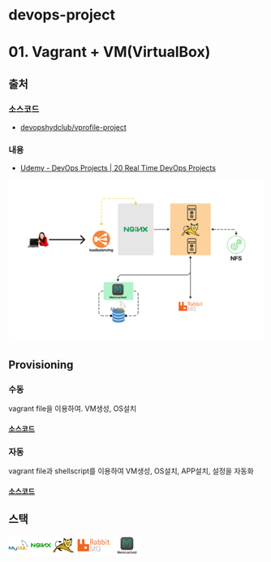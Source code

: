# devops-project

# 01. Vagrant + VM(VirtualBox)

## 출처

### 소스코드

- [devopshydclub/vprofile-project](https://github.com/devopshydclub/vprofile-project)

### 내용

- [Udemy - DevOps Projects | 20 Real Time DevOps Projects](https://www.udemy.com/course/devopsprojects/)

![이미지](img/01.vagrant+virtualbox.jpg)

## Provisioning

### 수동

vagrant file을 이용하여. VM생성, OS설치

#### [소스코드](<01.Vagrant+VM(VirtualBox)/Manual_Provisioning>)

### 자동

vagrant file과 shellscript를 이용하여 VM생성, OS설치, APP설치, 설정을 자동화

#### [소스코드](<01.Vagrant+VM(VirtualBox)/Automated_Provisioning>)

## 스택

<p align="left">
  <img src="https://raw.githubusercontent.com/devicons/devicon/master/icons/mysql/mysql-original-wordmark.svg" alt="mysql" width="40" height="40"/>
  <img src="https://raw.githubusercontent.com/devicons/devicon/master/icons/nginx/nginx-original.svg" alt="nginx" width="40" height="40"/>
   <img src="https://raw.githubusercontent.com/devicons/devicon/master/icons/tomcat/tomcat-original.svg" alt="tomcat" width="40" height="40"/>
   <img src="img/stacklogo/rabbit mq.png" alt="rabbitMQ"  height="40"/>
   <img src="img/stacklogo/memcached.png" alt="memcached" height="40"/>
</p>
